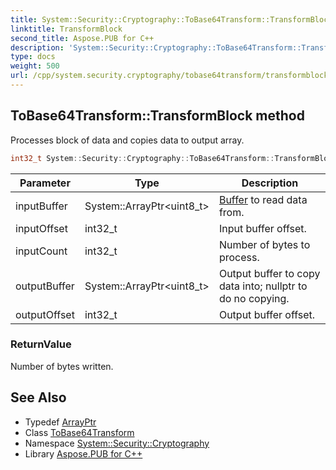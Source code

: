 ```yaml
---
title: System::Security::Cryptography::ToBase64Transform::TransformBlock method
linktitle: TransformBlock
second_title: Aspose.PUB for C++
description: 'System::Security::Cryptography::ToBase64Transform::TransformBlock method. Processes block of data and copies data to output array in C++.'
type: docs
weight: 500
url: /cpp/system.security.cryptography/tobase64transform/transformblock/
---
```

## ToBase64Transform::TransformBlock method


Processes block of data and copies data to output array.

```cpp
int32_t System::Security::Cryptography::ToBase64Transform::TransformBlock(System::ArrayPtr<uint8_t> inputBuffer, int32_t inputOffset, int32_t inputCount, System::ArrayPtr<uint8_t> outputBuffer, int32_t outputOffset)
```


| Parameter | Type | Description |
| --- | --- | --- |
| inputBuffer | System::ArrayPtr\<uint8_t\> | [Buffer](../../../system/buffer/) to read data from. |
| inputOffset | int32_t | Input buffer offset. |
| inputCount | int32_t | Number of bytes to process. |
| outputBuffer | System::ArrayPtr\<uint8_t\> | Output buffer to copy data into; nullptr to do no copying. |
| outputOffset | int32_t | Output buffer offset. |

### ReturnValue

Number of bytes written.

## See Also

* Typedef [ArrayPtr](../../../system/arrayptr/)
* Class [ToBase64Transform](../)
* Namespace [System::Security::Cryptography](../../)
* Library [Aspose.PUB for C++](../../../)
